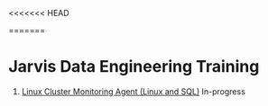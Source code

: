 <<<<<<< HEAD

=======
# Jarvis Data Engineering Training
1. [Linux Cluster Monitoring Agent (Linux and SQL)](./linux_sql) In-progress
>>>>>>> 

